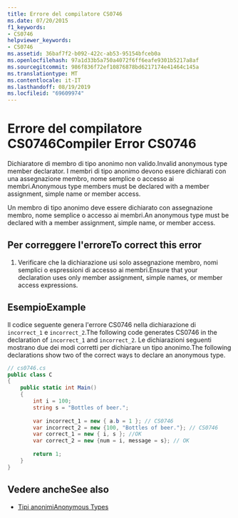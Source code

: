 ```yaml
---
title: Errore del compilatore CS0746
ms.date: 07/20/2015
f1_keywords:
- CS0746
helpviewer_keywords:
- CS0746
ms.assetid: 36baf7f2-b092-422c-ab53-95154bfceb0a
ms.openlocfilehash: 97a1d33b5a750a4072f6ff6eafe9301b5217a8af
ms.sourcegitcommit: 986f836f72ef10876878bd6217174e41464c145a
ms.translationtype: MT
ms.contentlocale: it-IT
ms.lasthandoff: 08/19/2019
ms.locfileid: "69609974"
---
```

# <a name="compiler-error-cs0746"></a><span data-ttu-id="3ecb2-102">Errore del compilatore CS0746</span><span class="sxs-lookup"><span data-stu-id="3ecb2-102">Compiler Error CS0746</span></span>
<span data-ttu-id="3ecb2-103">Dichiaratore di membro di tipo anonimo non valido.</span><span class="sxs-lookup"><span data-stu-id="3ecb2-103">Invalid anonymous type member declarator.</span></span> <span data-ttu-id="3ecb2-104">I membri di tipo anonimo devono essere dichiarati con una assegnazione membro, nome semplice o accesso ai membri.</span><span class="sxs-lookup"><span data-stu-id="3ecb2-104">Anonymous type members must be declared with a member assignment, simple name or member access.</span></span>  
  
 <span data-ttu-id="3ecb2-105">Un membro di tipo anonimo deve essere dichiarato con assegnazione membro, nome semplice o accesso ai membri.</span><span class="sxs-lookup"><span data-stu-id="3ecb2-105">An anonymous type must be declared with a member assignment, simple name, or member access.</span></span>  
  
## <a name="to-correct-this-error"></a><span data-ttu-id="3ecb2-106">Per correggere l'errore</span><span class="sxs-lookup"><span data-stu-id="3ecb2-106">To correct this error</span></span>  
  
1. <span data-ttu-id="3ecb2-107">Verificare che la dichiarazione usi solo assegnazione membro, nomi semplici o espressioni di accesso ai membri.</span><span class="sxs-lookup"><span data-stu-id="3ecb2-107">Ensure that your declaration uses only member assignment, simple names, or member access expressions.</span></span>  
  
## <a name="example"></a><span data-ttu-id="3ecb2-108">Esempio</span><span class="sxs-lookup"><span data-stu-id="3ecb2-108">Example</span></span>  
 <span data-ttu-id="3ecb2-109">Il codice seguente genera l'errore CS0746 nella dichiarazione di `incorrect_1` e `incorrect_2`.</span><span class="sxs-lookup"><span data-stu-id="3ecb2-109">The following code generates CS0746 in the declaration of `incorrect_1` and `incorrect_2`.</span></span> <span data-ttu-id="3ecb2-110">Le dichiarazioni seguenti mostrano due dei modi corretti per dichiarare un tipo anonimo.</span><span class="sxs-lookup"><span data-stu-id="3ecb2-110">The following declarations show two of the correct ways to declare an anonymous type.</span></span>  
  
```csharp  
// cs0746.cs  
public class C  
{  
    public static int Main()  
    {  
        int i = 100;  
        string s = "Bottles of beer.";  
  
        var incorrect_1 = new { a.b = 1 }; // CS0746   
        var incorrect_2 = new {100, "Bottles of beer."}; // CS0746  
        var correct_1 = new { i, s }; //OK  
        var correct_2 = new {num = i, message = s}; // OK  
  
        return 1;  
    }  
}  
```  
  
## <a name="see-also"></a><span data-ttu-id="3ecb2-111">Vedere anche</span><span class="sxs-lookup"><span data-stu-id="3ecb2-111">See also</span></span>

- [<span data-ttu-id="3ecb2-112">Tipi anonimi</span><span class="sxs-lookup"><span data-stu-id="3ecb2-112">Anonymous Types</span></span>](../programming-guide/classes-and-structs/anonymous-types.md)
